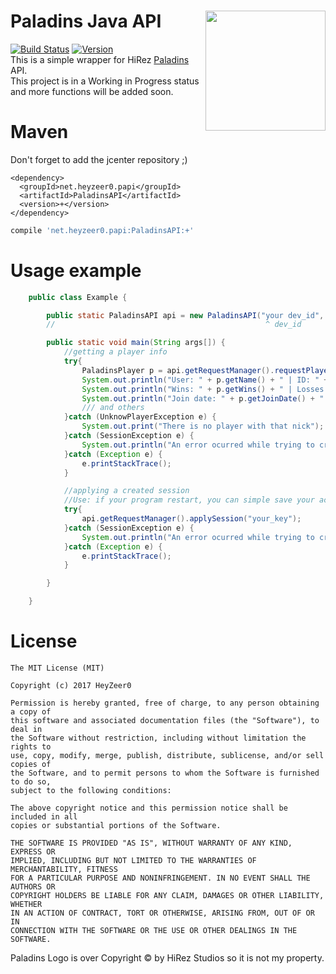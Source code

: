 # Paladins Java API <img align="right" src="https://hzweb.hi-rezgame.net/paladins-web/wp-content/uploads/2016/06/cropped-2016-06-03-192x192.png" height="192" width="192">
[![Build Status](http://ci.heyzeer0.cf/buildStatus/icon?job=Paladins%20Java%20API)](http://ci.heyzeer0.cf/job/Paladins%20Java%20API/) [![Version](https://api.bintray.com/packages/heyzeer0/maven/Paladins-Java-API/images/download.svg)](https://bintray.com/heyzeer0/maven/Paladins-Java-API)</br>
This is a simple wrapper for HiRez [Paladins](https://www.paladins.com/?lang=pt_BR) API.</br>
This project is in a Working in Progress status and more functions will be added soon.

Maven
========
Don't forget to add the jcenter repository ;)
```maven
<dependency>
  <groupId>net.heyzeer0.papi</groupId>
  <artifactId>PaladinsAPI</artifactId>
  <version>+</version>
</dependency>
```
```gradle
compile 'net.heyzeer0.papi:PaladinsAPI:+'
```


Usage example
========
```java
    public class Example {

        public static PaladinsAPI api = new PaladinsAPI("your dev_id", "your_dev_key", Platform.PC);
        //                                               ^ dev_id       ^ dev_key      ^ Platform#PC/XBOX/PS4

        public static void main(String args[]) {
            //getting a player info
            try{
                PaladinsPlayer p = api.getRequestManager().requestPlayer("HeyZeer0");
                System.out.println("User: " + p.getName() + " | ID: " + p.getID() + " | Level: " + p.getLevel());
                System.out.println("Wins: " + p.getWins() + " | Losses: " + p.getLosses() + " | Leaves: " + p.getLeaves());
                System.out.println("Join date: " + p.getJoinDate() + " | Last login: " + p.getLastLogin());
                /// and others
            }catch (UnknowPlayerException e) {
                System.out.print("There is no player with that nick");
            }catch (SessionException e) {
                System.out.println("An error ocurred while trying to create the session: " + e.getLocalizedMessage());
            }catch (Exception e) {
                e.printStackTrace();
            }

            //applying a created session
            //Use: if your program restart, you can simple save your actual key and use it when restarts, respecting the 15m time limit
            try{
                api.getRequestManager().applySession("your_key");
            }catch (SessionException e) {
                System.out.println("An error ocurred while trying to create the session: " + e.getLocalizedMessage());
            }catch (Exception e) {
                e.printStackTrace();
            }

        }

    }
```

License
========
```
The MIT License (MIT)

Copyright (c) 2017 HeyZeer0

Permission is hereby granted, free of charge, to any person obtaining a copy of
this software and associated documentation files (the "Software"), to deal in
the Software without restriction, including without limitation the rights to
use, copy, modify, merge, publish, distribute, sublicense, and/or sell copies of
the Software, and to permit persons to whom the Software is furnished to do so,
subject to the following conditions:

The above copyright notice and this permission notice shall be included in all
copies or substantial portions of the Software.

THE SOFTWARE IS PROVIDED "AS IS", WITHOUT WARRANTY OF ANY KIND, EXPRESS OR
IMPLIED, INCLUDING BUT NOT LIMITED TO THE WARRANTIES OF MERCHANTABILITY, FITNESS
FOR A PARTICULAR PURPOSE AND NONINFRINGEMENT. IN NO EVENT SHALL THE AUTHORS OR
COPYRIGHT HOLDERS BE LIABLE FOR ANY CLAIM, DAMAGES OR OTHER LIABILITY, WHETHER
IN AN ACTION OF CONTRACT, TORT OR OTHERWISE, ARISING FROM, OUT OF OR IN
CONNECTION WITH THE SOFTWARE OR THE USE OR OTHER DEALINGS IN THE SOFTWARE.
```

Paladins Logo is over Copyright © by HiRez Studios so it is not my property.

